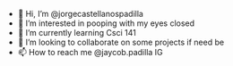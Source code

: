 - 👋 Hi, I’m @jorgecastellanospadilla
- 👀 I’m interested in pooping with my eyes closed
- 🌱 I’m currently learning Csci 141
- 💞️ I’m looking to collaborate on some projects if need be
- 📫 How to reach me @jaycob.padilla IG

<!---
jorgecastellanospadilla/jorgecastellanospadilla is a ✨ special ✨ repository because its `README.md` (this file) appears on your GitHub profile.
You can click the Preview link to take a look at your changes.
--->
